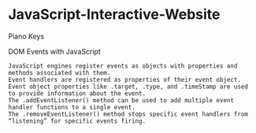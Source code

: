 # JavaScript-Interactive-Website
Piano Keys

DOM Events with JavaScript

    JavaScript engines register events as objects with properties and methods associated with them.
    Event handlers are registered as properties of their event object.
    Event object properties like .target, .type, and .timeStamp are used to provide information about the event.
    The .addEventListener() method can be used to add multiple event handler functions to a single event.
    The .removeEventListener() method stops specific event handlers from “listening” for specific events firing.
